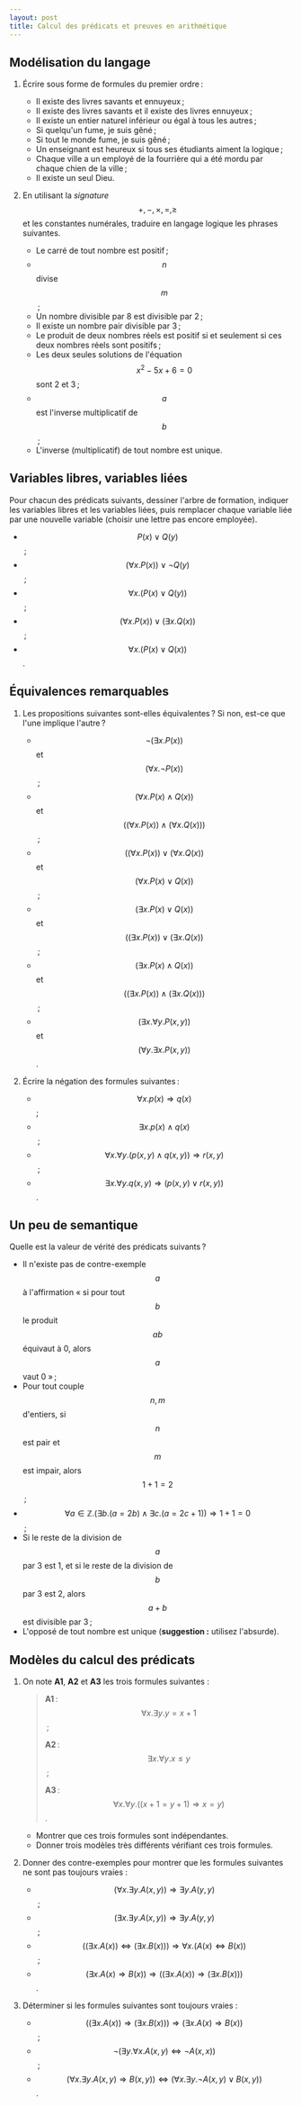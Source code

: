 ```yaml
---
layout: post
title: Calcul des prédicats et preuves en arithmétique
---
```


## Modélisation du langage

1. Écrire sous forme de formules du premier ordre :

	- Il existe des livres savants et ennuyeux ;
	- Il existe des livres savants et il existe des livres ennuyeux ;
	- Il existe un entier naturel inférieur ou égal à tous les autres ;
	- Si quelqu'un fume, je suis gêné ;
	- Si tout le monde fume, je suis gêné ;
	- Un enseignant est heureux si tous ses étudiants aiment la logique ;
	- Chaque ville a un employé de la fourrière qui a été mordu par chaque chien de la ville ;
	- Il existe un seul Dieu.

2. En utilisant la *signature* $$+,-,\times,=,\ge$$ et les constantes
   numérales, traduire en langage logique les phrases suivantes.

	* Le carré de tout nombre est positif ;
	* $$n$$ divise $$m$$ ;
	* Un nombre divisible par 8 est divisible par 2 ;
	* Il existe un nombre pair divisible par 3 ;
	* Le produit de deux nombres réels est positif si et seulement si ces deux nombres réels sont positifs ;
	* Les deux seules solutions de l'équation $$x^2 - 5x + 6 = 0$$ sont 2 et 3 ;
	* $$a$$ est l'inverse multiplicatif de $$b$$ ;
	* L'inverse (multiplicatif) de tout nombre est unique.

## Variables libres, variables liées

Pour chacun des prédicats suivants, dessiner l'arbre de formation,
indiquer les variables libres et les variables liées, puis remplacer
chaque variable liée par une nouvelle variable (choisir une lettre pas
encore employée).

* $$P(x) \vee Q(y)$$ ;
* $$(\forall x. P(x)) \vee \neg Q(y)$$ ;
* $$\forall x. (P(x) \vee Q(y))$$ ;
* $$(\forall x. P(x)) \vee (\exists x. Q(x))$$ ;
* $$\forall x. (P(x) \vee Q(x))$$.

## Équivalences remarquables

1. Les propositions suivantes sont-elles équivalentes ? Si non, est-ce
   que l'une implique l'autre ?

	* $$\neg(\exists x. P(x))$$ et $$(\forall x. \neg P(x))$$ ;
	* $$(\forall x. P(x) \wedge Q(x))$$ et $$((\forall x. P(x)) \wedge (\forall x. Q(x)))$$ ;
	* $$((\forall x. P(x)) \vee (\forall x. Q(x))$$ et $$(\forall x. P(x) \vee Q(x))$$ ;
	* $$(\exists x. P(x) \vee Q(x))$$ et $$((\exists x. P(x)) \vee (\exists x. Q(x))$$ ;
	* $$(\exists x. P(x) \wedge Q(x))$$ et $$((\exists x. P(x)) \wedge (\exists x. Q(x)))$$ ;
	* $$(\exists x. \forall y. P(x,y))$$ et $$(\forall y. \exists x. P(x,y))$$.

2. Écrire la négation des formules suivantes :

	* $$∀x. p(x) ⇒ q(x)$$ ;
	* $$∃x. p(x) ∧ q(x)$$ ;
	* $$∀x. ∀y. ( p(x,y) ∧ q(x,y) ) ⇒ r(x, y)$$ ;
	* $$∃x. ∀y. q(x, y) ⇒ ( p(x, y) ∨ r(x, y) )$$.


## Un peu de semantique

Quelle est la valeur de vérité des prédicats suivants ?

* Il n'existe pas de contre-exemple $$a$$ à l'affirmation « si pour
  tout $$b$$ le produit $$ab$$ équivaut à 0, alors $$a$$ vaut 0 » ;
* Pour tout couple $$n,m$$ d'entiers, si $$n$$ est pair et $$m$$ est
  impair, alors $$1+1=2$$ ;
* $$\forall a\in\mathbb{Z}. (\exists b.(a = 2b) \wedge \exists c.(a = 2c+1)) \Rightarrow 1+1=0$$ ;
* Si le reste de la division de $$a$$ par 3 est 1, et si le reste de
  la division de $$b$$ par 3 est 2, alors $$a+b$$ est divisible par
  3 ;
* L'opposé de tout nombre est unique (**suggestion :** utilisez
  l'absurde).

## Modèles du calcul des prédicats

1. On note **A1**, **A2** et **A3** les trois formules suivantes : 

	> **A1** : $$∀x. ∃y. y = x + 1$$ ;
	>
	> **A2** : $$∃x. ∀y. x ≤ y$$ ;
	>
	> **A3** : $$∀x. ∀y. \bigl( (x + 1 = y + 1 ) ⇒ x = y \bigr)$$.

	* Montrer que ces trois formules sont indépendantes.
	* Donner trois modèles très différents vérifiant ces trois formules.

2. Donner des contre-exemples pour montrer que les formules suivantes
   ne sont pas toujours vraies :

	* $$\bigl(∀x. ∃y. A(x, y)\bigr) ⇒ ∃y. A(y, y)$$ ;
	* $$\bigl(∃x. ∃y. A(x, y)\bigr) ⇒ ∃y. A(y, y)$$ ;
	* $$\bigl((∃x. A(x)) ⇔ (∃x. B(x))\bigr) ⇒ ∀x. (A(x) ⇔ B(x))$$ ;
	* $$\bigl(∃x. A(x) ⇒ B(x)\bigr) ⇒ \bigl((∃x. A(x)) ⇒ (∃x. B(x))\bigr)$$.

3. Déterminer si les formules suivantes sont toujours vraies :

	* $$\bigl((∃x. A(x)) ⇒ (∃x. B(x))\bigr) ⇒ \bigl(∃x. A(x) ⇒ B(x)\bigr)$$ ;
	* $$¬\bigl(∃y. ∀x. A(x, y) ⇔ ¬ A(x, x) \bigr)$$ ;
	* $$\bigl(∀x. ∃y. A(x, y) ⇒ B(x, y) \bigr) ⇔ \bigl(∀x. ∃y. ¬A(x, y) ∨ B(x, y) \bigr)$$.
